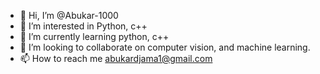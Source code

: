 - 👋 Hi, I’m @Abukar-1000
- 👀 I’m interested in Python, c++
- 🌱 I’m currently learning python, c++
- 💞️ I’m looking to collaborate on computer vision, and machine learning.
- 📫 How to reach me abukardjama1@gmail.com

<!---
Abukar-1000/Abukar-1000 is a ✨ special ✨ repository because its `README.md` (this file) appears on your GitHub profile.
You can click the Preview link to take a look at your changes.
--->
